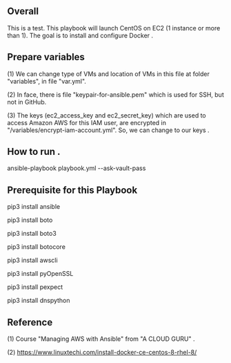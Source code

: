 ## Overall
This is a test. This playbook will launch CentOS on EC2 (1 instance or more than 1).  The goal is to install and configure Docker .


## Prepare variables
(1) We can change type of VMs and location of VMs in this file at folder "variables", in file "var.yml". 

(2) In face, there is file "keypair-for-ansible.pem" which is used for SSH, but not in GitHub.

(3) The keys (ec2_access_key and ec2_secret_key) which are used to access Amazon AWS for this IAM user, are encrypted in "/variables/encrypt-iam-account.yml". So, we can change to our keys .

## How to run .
ansible-playbook playbook.yml --ask-vault-pass


## Prerequisite for this Playbook

pip3 install ansible

pip3 install boto

pip3 install boto3

pip3 install botocore

pip3 install awscli

pip3 install pyOpenSSL

pip3 install pexpect

pip3 install dnspython


## Reference
(1) Course "Managing AWS with Ansible" from "A CLOUD GURU" .

(2) https://www.linuxtechi.com/install-docker-ce-centos-8-rhel-8/
